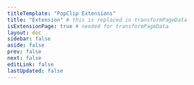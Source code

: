 ```yaml
---
titleTemplate: "PopClip Extensions"
title: "Extension" # this is replaced in transformPageData
isExtensionPage: true # needed for transformPageData
layout: doc
sidebar: false
aside: false
prev: false
next: false
editLink: false
lastUpdated: false
---
```

<script setup lang="ts">
import DirectoryPage from '/src/DirectoryPage.vue';
</script>

<DirectoryPage><!-- @content --></DirectoryPage>
